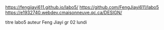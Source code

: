  https://fengjiayi611.github.io/labo5/
 https://github.com/FengJiayi611/labo5
 https://e1932740.webdev.cmaisonneuve.qc.ca/DESIGN/

titre labo5
auteur Feng Jiayi
gr 02 lundi
